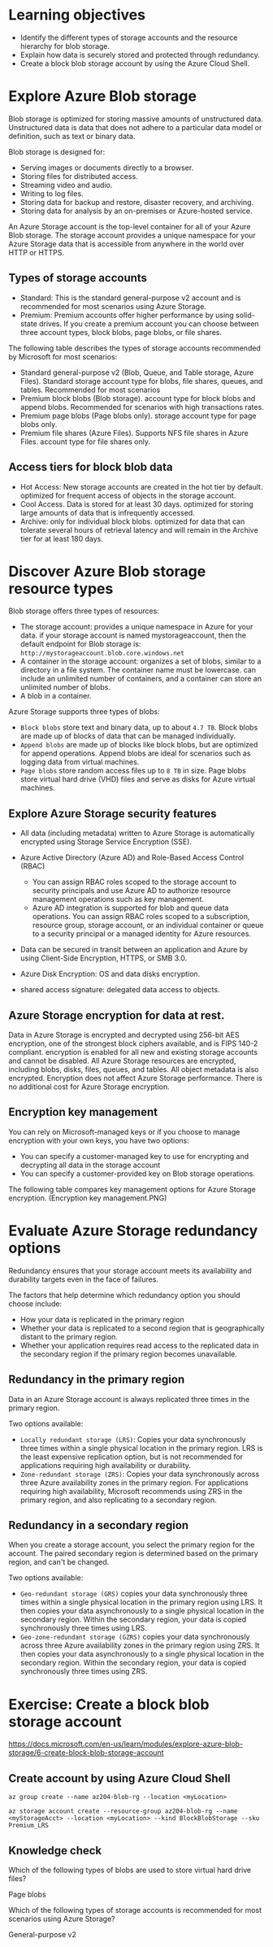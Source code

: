 # Learning objectives
- Identify the different types of storage accounts and the resource hierarchy for blob storage.
- Explain how data is securely stored and protected through redundancy.
- Create a block blob storage account by using the Azure Cloud Shell.

# Explore Azure Blob storage
Blob storage is optimized for storing massive amounts of unstructured data.
Unstructured data is data that does not adhere to a particular data model or definition, such as text or binary data.

Blob storage is designed for:
- Serving images or documents directly to a browser.
- Storing files for distributed access.
- Streaming video and audio.
- Writing to log files.
- Storing data for backup and restore, disaster recovery, and archiving.
- Storing data for analysis by an on-premises or Azure-hosted service.

An Azure Storage account is the top-level container for all of your Azure Blob storage. The storage account provides a unique namespace for your Azure Storage data that is accessible from anywhere in the world over HTTP or HTTPS.

## Types of storage accounts
- Standard: This is the standard general-purpose v2 account and is recommended for most scenarios using Azure Storage.
- Premium: Premium accounts offer higher performance by using solid-state drives. If you create a premium account you can choose between three account types, block blobs, page blobs, or file shares.

The following table describes the types of storage accounts recommended by Microsoft for most scenarios:

- Standard general-purpose v2 (Blob, Queue, and Table storage, Azure Files). Standard storage account type for blobs, file shares, queues, and tables. Recommended for most scenarios
- Premium block blobs (Blob storage). account type for block blobs and append blobs. Recommended for scenarios with high transactions rates.
- Premium page blobs (Page blobs only). storage account type for page blobs only.
- Premium file shares (Azure Files). Supports NFS file shares in Azure Files. account type for file shares only.

## Access tiers for block blob data
- Hot Access: New storage accounts are created in the hot tier by default. optimized for frequent access of objects in the storage account.
- Cool Access. Data is stored for at least 30 days.  optimized for storing large amounts of data that is infrequently accessed.
- Archive:  only for individual block blobs. optimized for data that can tolerate several hours of retrieval latency and will remain in the Archive tier for at least 180 days.

# Discover Azure Blob storage resource types
Blob storage offers three types of resources:

- The storage account: provides a unique namespace in Azure for your data. if your storage account is named mystorageaccount, then the default endpoint for Blob storage is: `http://mystorageaccount.blob.core.windows.net`
- A container in the storage account: organizes a set of blobs, similar to a directory in a file system. The container name must be lowercase. can include an unlimited number of containers, and a container can store an unlimited number of blobs.
- A blob in a container.

Azure Storage supports three types of blobs:
- `Block blobs` store text and binary data, up to about `4.7 TB`. Block blobs are made up of blocks of data that can be managed individually.
- `Append blobs` are made up of blocks like block blobs, but are optimized for append operations. Append blobs are ideal for scenarios such as logging data from virtual machines.
- `Page blobs` store random access files up to `8 TB` in size. Page blobs store virtual hard drive (VHD) files and serve as disks for Azure virtual machines.

## Explore Azure Storage security features
- All data (including metadata) written to Azure Storage is automatically encrypted using Storage Service Encryption (SSE).
- Azure Active Directory (Azure AD) and Role-Based Access Control (RBAC)
  - You can assign RBAC roles scoped to the storage account to security principals and use Azure AD to authorize resource management operations such as key management.
  - Azure AD integration is supported for blob and queue data operations. You can assign RBAC roles scoped to a subscription, resource group, storage account, or an individual container or queue to a security principal or a managed identity for Azure resources.

- Data can be secured in transit between an application and Azure by using Client-Side Encryption, HTTPS, or SMB 3.0.
- Azure Disk Encryption: OS and data disks encryption.
- shared access signature: delegated data access to objects.

## Azure Storage encryption for data at rest.
Data in Azure Storage is encrypted and decrypted using 256-bit AES encryption, one of the strongest block ciphers available, and is FIPS 140-2 compliant.
encryption is enabled for all new and existing storage accounts and cannot be disabled. 
All Azure Storage resources are encrypted, including blobs, disks, files, queues, and tables. All object metadata is also encrypted.
Encryption does not affect Azure Storage performance. 
There is no additional cost for Azure Storage encryption.

## Encryption key management
You can rely on Microsoft-managed keys or if you choose to manage encryption with your own keys, you have two options:
- You can specify a customer-managed key to use for encrypting and decrypting all data in the storage account
- You can specify a customer-provided key on Blob storage operations.

The following table compares key management options for Azure Storage encryption. (Encryption key management.PNG)

# Evaluate Azure Storage redundancy options
Redundancy ensures that your storage account meets its availability and durability targets even in the face of failures.

The factors that help determine which redundancy option you should choose include:
- How your data is replicated in the primary region
- Whether your data is replicated to a second region that is geographically distant to the primary region.
- Whether your application requires read access to the replicated data in the secondary region if the primary region becomes unavailable.

## Redundancy in the primary region
Data in an Azure Storage account is always replicated three times in the primary region.

Two options available:

- `Locally redundant storage (LRS)`: Copies your data synchronously three times within a single physical location in the primary region. LRS is the least expensive replication option, but is not recommended for applications requiring high availability or durability.
- `Zone-redundant storage (ZRS)`: Copies your data synchronously across three Azure availability zones in the primary region. For applications requiring high availability, Microsoft recommends using ZRS in the primary region, and also replicating to a secondary region.

## Redundancy in a secondary region
When you create a storage account, you select the primary region for the account. The paired secondary region is determined based on the primary region, and can't be changed.

Two options available:

- `Geo-redundant storage (GRS)` copies your data synchronously three times within a single physical location in the primary region using LRS. It then copies your data asynchronously to a single physical location in the secondary region. Within the secondary region, your data is copied synchronously three times using LRS.
- `Geo-zone-redundant storage (GZRS)` copies your data synchronously across three Azure availability zones in the primary region using ZRS. It then copies your data asynchronously to a single physical location in the secondary region. Within the secondary region, your data is copied synchronously three times using ZRS.

# Exercise: Create a block blob storage account
https://docs.microsoft.com/en-us/learn/modules/explore-azure-blob-storage/6-create-block-blob-storage-account

## Create account by using Azure Cloud Shell
`az group create --name az204-blob-rg --location <myLocation>`


```
az storage account create --resource-group az204-blob-rg --name <myStorageAcct> --location <myLocation> --kind BlockBlobStorage --sku Premium_LRS
```


## Knowledge check

Which of the following types of blobs are used to store virtual hard drive files? 

Page blobs

Which of the following types of storage accounts is recommended for most scenarios using Azure Storage?

General-purpose v2